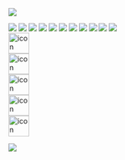 ![](https://capsule-render.vercel.app/api?type=Waving&color=auto&height=150&section=header&fontSize=30&animation=twinkling&text=안녕하세요%20백엔드%20개발자%20공종훈입니다%20🙋‍♂️)

<img src="https://img.shields.io/badge/Spring Boot-6DB33F?logo=springboot&logoColor=white">
<img src="https://img.shields.io/badge/Vue.js-4FC08D?logo=Vue.js&logoColor=white">
<img src="https://img.shields.io/badge/Python-3776ABF?logo=Python&logoColor=white">
<img src="https://img.shields.io/badge/csharp-239120?logo=csharp&logoColor=white">
<img src="https://img.shields.io/badge/Java-26689A?logo=java&logoColor=white">
<img src="https://img.shields.io/badge/HTML5-E34F26?logo=HTML5&logoColor=white">                                                             
<img src="https://img.shields.io/badge/CSS3-1572B6?logo=CSS3&logoColor=white">
<img src="https://img.shields.io/badge/mysql-4479A1?logo=mysql&logoColor=white">                                                             
<img src="https://img.shields.io/badge/postgresql-4169E1?logo=postgresql&logoColor=white">                                                   
<img src="https://img.shields.io/badge/microsoftsqlserver-CC2927?logo=microsoftsqlserver&logoColor=white">                                   
<img src="https://img.shields.io/badge/oracle-F80000?logo=oracle&logoColor=white">                                                           



<div style="display: flex; align-items: flex-start;"><img src="https://techstack-generator.vercel.app/java-icon.svg" alt="icon" width="41" height="41" /></div>
<div style="display: flex; align-items: flex-start;"><img src="https://techstack-generator.vercel.app/github-icon.svg" alt="icon" width="41" height="41" /></div>
<div style="display: flex; align-items: flex-start;"><img src="https://techstack-generator.vercel.app/csharp-icon.svg" alt="icon" width="41" height="41" /></div>
<div style="display: flex; align-items: flex-start;"><img src="https://techstack-generator.vercel.app/python-icon.svg" alt="icon" width="41" height="41" /></div>
<div style="display: flex; align-items: flex-start;"><img src="https://techstack-generator.vercel.app/aws-icon.svg" alt="icon" width="41" height="41" /></div>

<a href="https://kkongchii.tistory.com"><img src="https://img.shields.io/badge/Tistory-11B48A?style=flatsquare&logo=Tistory&logoColor=white&link=https://kkongchii.tistory.com"/>
